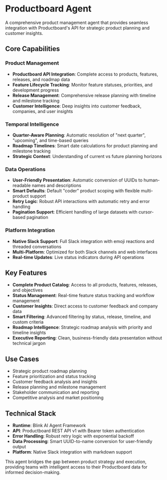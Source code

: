 # Productboard Agent

A comprehensive product management agent that provides seamless integration with Productboard's API for strategic product planning and customer insights.

## Core Capabilities

### Product Management
- **Productboard API Integration**: Complete access to products, features, releases, and roadmap data
- **Feature Lifecycle Tracking**: Monitor feature statuses, priorities, and development progress
- **Release Management**: Comprehensive release planning with timeline and milestone tracking
- **Customer Intelligence**: Deep insights into customer feedback, companies, and user insights

### Temporal Intelligence
- **Quarter-Aware Planning**: Automatic resolution of "next quarter", "upcoming", and time-based queries
- **Roadmap Timelines**: Smart date calculations for product planning and milestone tracking
- **Strategic Context**: Understanding of current vs future planning horizons

### Data Operations
- **User-Friendly Presentation**: Automatic conversion of UUIDs to human-readable names and descriptions
- **Smart Defaults**: Default "coder" product scoping with flexible multi-product support
- **Retry Logic**: Robust API interactions with automatic retry and error handling
- **Pagination Support**: Efficient handling of large datasets with cursor-based pagination

### Platform Integration
- **Native Slack Support**: Full Slack integration with emoji reactions and threaded conversations
- **Multi-Platform**: Optimized for both Slack channels and web interfaces
- **Real-time Updates**: Live status indicators during API operations

## Key Features

- **Complete Product Catalog**: Access to all products, features, releases, and objectives
- **Status Management**: Real-time feature status tracking and workflow management
- **Customer Insights**: Direct access to customer feedback and company data
- **Smart Filtering**: Advanced filtering by status, release, timeline, and custom criteria
- **Roadmap Intelligence**: Strategic roadmap analysis with priority and timeline insights
- **Executive Reporting**: Clean, business-friendly data presentation without technical jargon

## Use Cases

- Strategic product roadmap planning
- Feature prioritization and status tracking
- Customer feedback analysis and insights
- Release planning and milestone management
- Stakeholder communication and reporting
- Competitive analysis and market positioning

## Technical Stack

- **Runtime**: Blink AI Agent Framework
- **API**: Productboard REST API v1 with Bearer token authentication
- **Error Handling**: Robust retry logic with exponential backoff
- **Data Processing**: Smart UUID-to-name conversion for user-friendly output
- **Platform**: Native Slack integration with markdown support

This agent bridges the gap between product strategy and execution, providing teams with intelligent access to their Productboard data for informed decision-making.